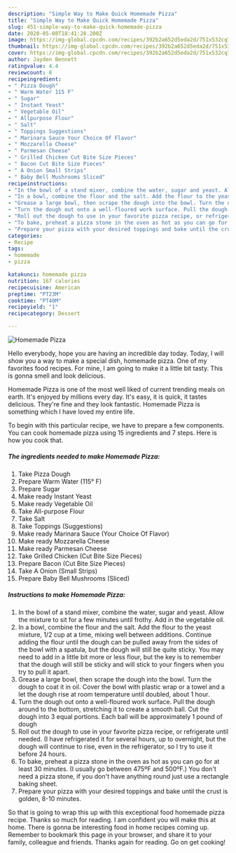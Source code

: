 ```yaml
---
description: "Simple Way to Make Quick Homemade Pizza"
title: "Simple Way to Make Quick Homemade Pizza"
slug: 451-simple-way-to-make-quick-homemade-pizza
date: 2020-05-08T18:41:28.200Z
image: https://img-global.cpcdn.com/recipes/392b2a652d5eda2d/751x532cq70/homemade-pizza-recipe-main-photo.jpg
thumbnail: https://img-global.cpcdn.com/recipes/392b2a652d5eda2d/751x532cq70/homemade-pizza-recipe-main-photo.jpg
cover: https://img-global.cpcdn.com/recipes/392b2a652d5eda2d/751x532cq70/homemade-pizza-recipe-main-photo.jpg
author: Jayden Bennett
ratingvalue: 4.4
reviewcount: 8
recipeingredient:
- " Pizza Dough"
- " Warm Water 115 F"
- " Sugar"
- " Instant Yeast"
- " Vegetable Oil"
- " Allpurpose Flour"
- " Salt"
- " Toppings Suggestions"
- " Marinara Sauce Your Choice Of Flavor"
- " Mozzarella Cheese"
- " Parmesan Cheese"
- " Grilled Chicken Cut Bite Size Pieces"
- " Bacon Cut Bite Size Pieces"
- " A Onion Small Strips"
- " Baby Bell Mushrooms Sliced"
recipeinstructions:
- "In the bowl of a stand mixer, combine the water, sugar and yeast. Allow the mixture to sit for a few minutes until frothy. Add in the vegetable oil."
- "In a bowl, combine the flour and the salt. Add the flour to the yeast mixture, 1/2 cup at a time, mixing well between additions. Continue adding the flour until the dough can be pulled away from the sides of the bowl with a spatula, but the dough will still be quite sticky. You may need to add in a little bit more or less flour, but the key is to remember that the dough will still be sticky and will stick to your fingers when you try to pull it apart."
- "Grease a large bowl, then scrape the dough into the bowl. Turn the dough to coat it in oil. Cover the bowl with plastic wrap or a towel and a let the dough rise at room temperature until doubled, about 1 hour."
- "Turn the dough out onto a well-floured work surface. Pull the dough around to the bottom, stretching it to create a smooth ball. Cut the dough into 3 equal portions. Each ball will be approximately 1 pound of dough"
- "Roll out the dough to use in your favorite pizza recipe, or refrigerate until needed. (I have refrigerated it for several hours, up to overnight, but the dough will continue to rise, even in the refrigerator, so I try to use it before 24 hours."
- "To bake, preheat a pizza stone in the oven as hot as you can go for at least 30 minutes. (I usually go between 475ºF and 500ºF.) You don&#39;t need a pizza stone, if you don&#39;t have anything round just use a rectangle baking sheet."
- "Prepare your pizza with your desired toppings and bake until the crust is golden, 8-10 minutes."
categories:
- Recipe
tags:
- homemade
- pizza

katakunci: homemade pizza 
nutrition: 167 calories
recipecuisine: American
preptime: "PT23M"
cooktime: "PT40M"
recipeyield: "1"
recipecategory: Dessert

---
```



![Homemade Pizza](https://img-global.cpcdn.com/recipes/392b2a652d5eda2d/751x532cq70/homemade-pizza-recipe-main-photo.jpg)

Hello everybody, hope you are having an incredible day today. Today, I will show you a way to make a special dish, homemade pizza. One of my favorites food recipes. For mine, I am going to make it a little bit tasty. This is gonna smell and look delicious.

Homemade Pizza is one of the most well liked of current trending meals on earth. It's enjoyed by millions every day. It's easy, it is quick, it tastes delicious. They're fine and they look fantastic. Homemade Pizza is something which I have loved my entire life.




To begin with this particular recipe, we have to prepare a few components. You can cook homemade pizza using 15 ingredients and 7 steps. Here is how you cook that.

<!--inarticleads1-->

##### The ingredients needed to make Homemade Pizza:

1. Take  Pizza Dough
1. Prepare  Warm Water (115° F)
1. Prepare  Sugar
1. Make ready  Instant Yeast
1. Make ready  Vegetable Oil
1. Take  All-purpose Flour
1. Take  Salt
1. Take  Toppings (Suggestions)
1. Make ready  Marinara Sauce (Your Choice Of Flavor)
1. Make ready  Mozzarella Cheese
1. Make ready  Parmesan Cheese
1. Take  Grilled Chicken (Cut Bite Size Pieces)
1. Prepare  Bacon (Cut Bite Size Pieces)
1. Take  A Onion (Small Strips)
1. Prepare  Baby Bell Mushrooms (Sliced)




<!--inarticleads2-->

##### Instructions to make Homemade Pizza:

1. In the bowl of a stand mixer, combine the water, sugar and yeast. Allow the mixture to sit for a few minutes until frothy. Add in the vegetable oil.
1. In a bowl, combine the flour and the salt. Add the flour to the yeast mixture, 1/2 cup at a time, mixing well between additions. Continue adding the flour until the dough can be pulled away from the sides of the bowl with a spatula, but the dough will still be quite sticky. You may need to add in a little bit more or less flour, but the key is to remember that the dough will still be sticky and will stick to your fingers when you try to pull it apart.
1. Grease a large bowl, then scrape the dough into the bowl. Turn the dough to coat it in oil. Cover the bowl with plastic wrap or a towel and a let the dough rise at room temperature until doubled, about 1 hour.
1. Turn the dough out onto a well-floured work surface. Pull the dough around to the bottom, stretching it to create a smooth ball. Cut the dough into 3 equal portions. Each ball will be approximately 1 pound of dough
1. Roll out the dough to use in your favorite pizza recipe, or refrigerate until needed. (I have refrigerated it for several hours, up to overnight, but the dough will continue to rise, even in the refrigerator, so I try to use it before 24 hours.
1. To bake, preheat a pizza stone in the oven as hot as you can go for at least 30 minutes. (I usually go between 475ºF and 500ºF.) You don&#39;t need a pizza stone, if you don&#39;t have anything round just use a rectangle baking sheet.
1. Prepare your pizza with your desired toppings and bake until the crust is golden, 8-10 minutes.




So that is going to wrap this up with this exceptional food homemade pizza recipe. Thanks so much for reading. I am confident you will make this at home. There is gonna be interesting food in home recipes coming up. Remember to bookmark this page in your browser, and share it to your family, colleague and friends. Thanks again for reading. Go on get cooking!
